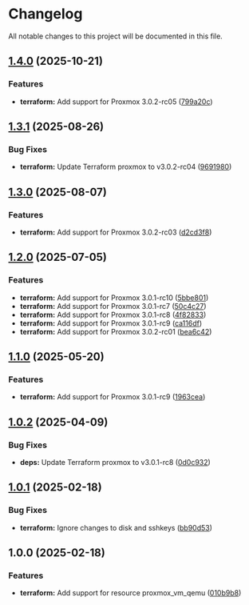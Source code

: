 # Changelog

All notable changes to this project will be documented in this file.

## [1.4.0](https://gitlab.com/terraform-child-modules-48151/terraform-proxmox-vm_qemu/compare/v1.3.1...v1.4.0) (2025-10-21)

### Features

* **terraform:** Add support for Proxmox 3.0.2-rc05 ([799a20c](https://gitlab.com/terraform-child-modules-48151/terraform-proxmox-vm_qemu/commit/799a20cbc04c53fe8c23b0e92e5c3af1435150bc))

## [1.3.1](https://gitlab.com/terraform-child-modules-48151/terraform-proxmox-vm_qemu/compare/v1.3.0...v1.3.1) (2025-08-26)

### Bug Fixes

* **terraform:** Update Terraform proxmox to v3.0.2-rc04 ([9691980](https://gitlab.com/terraform-child-modules-48151/terraform-proxmox-vm_qemu/commit/96919801f01f469a2637a8d239a0a714c1dac839))

## [1.3.0](https://gitlab.com/terraform-child-modules-48151/terraform-proxmox-vm_qemu/compare/v1.2.0...v1.3.0) (2025-08-07)

### Features

* **terraform:** Add support for Proxmox 3.0.2-rc03 ([d2cd3f8](https://gitlab.com/terraform-child-modules-48151/terraform-proxmox-vm_qemu/commit/d2cd3f8c64ed90f128769909ee84143dafe1306f))

## [1.2.0](https://gitlab.com/terraform-child-modules-48151/terraform-proxmox-vm_qemu/compare/v1.1.0...v1.2.0) (2025-07-05)

### Features

* **terraform:** Add support for Proxmox 3.0.1-rc10 ([5bbe801](https://gitlab.com/terraform-child-modules-48151/terraform-proxmox-vm_qemu/commit/5bbe8012e2edb159e1e5dd43f38957e94cbf7791))
* **terraform:** Add support for Proxmox 3.0.1-rc7 ([50c4c27](https://gitlab.com/terraform-child-modules-48151/terraform-proxmox-vm_qemu/commit/50c4c271c77b44cec5ad970c5cd41adafbb2b23e))
* **terraform:** Add support for Proxmox 3.0.1-rc8 ([4f82833](https://gitlab.com/terraform-child-modules-48151/terraform-proxmox-vm_qemu/commit/4f82833c6a101c690da7a4b0c8df1273a8b7435e))
* **terraform:** Add support for Proxmox 3.0.1-rc9 ([ca116df](https://gitlab.com/terraform-child-modules-48151/terraform-proxmox-vm_qemu/commit/ca116df95449640523db89619838f10f897e4d5d))
* **terraform:** Add support for Proxmox 3.0.2-rc01 ([bea6c42](https://gitlab.com/terraform-child-modules-48151/terraform-proxmox-vm_qemu/commit/bea6c42c4ab25db53abfd6e9cffe295e30ff8711))

## [1.1.0](https://gitlab.com/terraform-child-modules-48151/terraform-proxmox-vm_qemu/compare/v1.0.2...v1.1.0) (2025-05-20)

### Features

* **terraform:** Add support for Proxmox 3.0.1-rc9 ([1963cea](https://gitlab.com/terraform-child-modules-48151/terraform-proxmox-vm_qemu/commit/1963cea818f6ffa3ad86b6ab03739fbb4576ea21))

## [1.0.2](https://gitlab.com/terraform-child-modules-48151/terraform-proxmox-vm_qemu/compare/v1.0.1...v1.0.2) (2025-04-09)

### Bug Fixes

* **deps:** Update Terraform proxmox to v3.0.1-rc8 ([0d0c932](https://gitlab.com/terraform-child-modules-48151/terraform-proxmox-vm_qemu/commit/0d0c932e0053ee3bf2bb2663f82e19b63d8df116))

## [1.0.1](https://gitlab.com/terraform-child-modules-48151/terraform-proxmox-vm_qemu/compare/v1.0.0...v1.0.1) (2025-02-18)

### Bug Fixes

* **terraform:** Ignore changes to disk and sshkeys ([bb90d53](https://gitlab.com/terraform-child-modules-48151/terraform-proxmox-vm_qemu/commit/bb90d53dbeb3848b7aa3554130a17e8567261a76))

## 1.0.0 (2025-02-18)

### Features

* **terraform:** Add support for resource proxmox_vm_qemu ([010b9b8](https://gitlab.com/terraform-child-modules-48151/terraform-proxmox-vm_qemu/commit/010b9b876b95de1b521a5ea1ec1b8cb9c3d8ef06))
